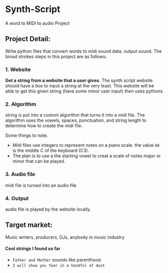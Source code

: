# Synth-Script
A word to MIDI to audio Project

## Project Detail:
Write python files that convert words to midi sound data, output sound.
The broad strokes steps in this project are as follows:

### 1. Website 
**Get a string from a website that a user gives.**
The synth script website should have a box to input a string at the very least. 
This website will be able to get this given string (have some minor user input) then uses pythons

### 2. Algorithm
string is put into a custom algorithm that turns it into a midi file. 
The algorithm uses the vowels, spaces, punctuation, and string length to determine how to create the midi
file. 

Some things to note. 
- Midi files use integers to represent notes on a piano scale. the value `60` is the middle C of the keyboard
  (C3).
- The plan is to use a the starting vowel to creat a scale of notes major or minor that can be played. 

### 3. Audio file 
midi file is turned into an audio file

### 4. Output 
audio file is played by the website locally.


## Target market:
Music writers, producers, DJs, anybody in music industry


#### Cool strings I found so far
- `Father and Mother` sounds like parenthood. 
- `I will show you fear in a handful of dust`

